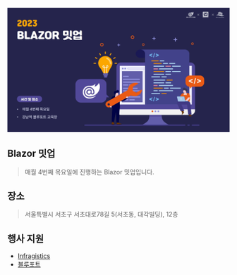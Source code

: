 <p align="center">
  <img src="../images/2023.jpg">
</p>

## Blazor 밋업
> 매월 4번째 목요일에 진행하는 Blazor 밋업입니다.

## 장소
> 서울특별시 서초구 서초대로78길 5(서초동, 대각빌딩), 12층 

## 행사 지원
- [Infragistics](https://www.infragistics.co.kr)
- [블루포트](https://www.blueport.co.kr)
